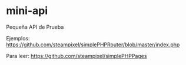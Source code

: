 # mini-api
Pequeña API de Prueba

Ejemplos: 
https://github.com/steampixel/simplePHPRouter/blob/master/index.php

Para leer:
https://github.com/steampixel/simplePHPPages